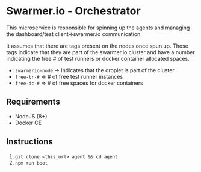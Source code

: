 # Swarmer.io - Orchestrator

This microservice is responsible for spinning up the agents and managing the dashboard/test client->swarmer.io communication.

It assumes that there are tags present on the nodes once spun up. Those tags indicate that they are part of the swarmer.io cluster and have
a number indicating the free # of test runners or docker container allocated spaces.

- `swarmerio-node` -> Indicates that the droplet is part of the cluster
- `free-tr-#` =>  # of free test runner instances
- `free-dc-#` => # of free spaces for docker containers

## Requirements

- NodeJS (8+)
- Docker CE

## Instructions

1) `git clone <this_url> agent && cd agent`  
2) `npm run boot`